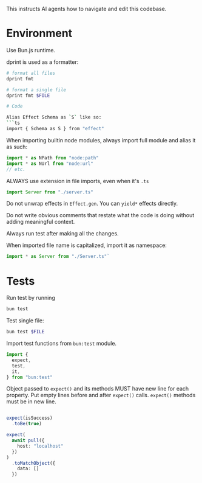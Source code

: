 This instructs AI agents how to navigate and edit this codebase.

# Environment

Use Bun.js runtime.

dprint is used as a formatter:
```sh
# format all files
dprint fmt

# format a single file
dprint fmt $FILE

# Code

Alias Effect Schema as `S` like so:
```ts
import { Schema as S } from "effect"
```

When importing builtin node modules, always import full module and alias it as such:
```ts
import * as NPath from "node:path"
import * as NUrl from "node:url"
// etc.

```

ALWAYS use extension in file imports, even when it's `.ts`
```ts
import Server from "./server.ts"

```

Do not unwrap effects in `Effect.gen`. You can `yield*` effects directly.

Do not write obvious comments that restate what the code is doing without adding meaningful context.

Always run test after making all the changes.

When imported file name is capitalized, import it as namespace:
```ts
import * as Server from "./Server.ts"`
```

# Tests

Run test by running
```sh
bun test
```
Test single file:
```sh
bun test $FILE
```

Import test functions from `bun:test` module.
```ts
import {
  expect,
  test,
  it,
} from "bun:test"
```

Object passed to `expect()` and its methods MUST have new line for each property.
Put empty lines before and after `expect()` calls.
`expect()` methods must be in new line.
```ts

expect(isSuccess)
  .toBe(true)

expect(
  await pull({
    host: "localhost"
  })
)
  .toMatchObject({
    data: []
  })

```


